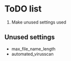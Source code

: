 # ToDO list

1. Make unused settings used


## Unused settings
- max_file_name_length
- automated_virusscan

